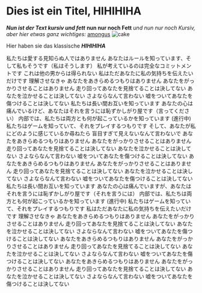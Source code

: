 # Dies ist ein Titel, HIHIHIHA
***Nun ist der Text kursiv und fett***
**nun nur noch Fett**
*und nun nur noch Kursiv, aber hier etwas ganz wichtiges:*
[amongus](https://de.wikipedia.org/wiki/Among_Us)
![cake](https://i.ytimg.com/vi/F-TRzTzRr2c/hqdefault.jpg)

Hier haben sie das klassische ***HIHIHIHA***

私たちは愛する見知らぬ人ではありません
あなたはルールを知っています、そして私もそうです（私はそうします）
私が考えているのは完全なコミットメントです
これは他の男からは得られない
私はただあなたに私の気持ちを伝えたいだけです
理解させなきゃ
あなたをあきらめるつもりはありません
あなたをがっかりさせることはありません
走り回ってあなたを見捨てることは決してない
あなたを泣かせることは決してない
さよならなんて言わない
嘘をついてあなたを傷つけることは決してない
私たちは長い間お互いを知っています
あなたの心は痛んでいるけど、あなたはそれを言うには恥ずかしがり屋です（言ってください）
内部では、私たちは両方とも何が起こっているかを知っています (進行中)
私たちはゲームを知っていて、それをプレイするつもりです
そして、あなたが私にどのように感じているか尋ねたら
盲目すぎて見えないなんて言わないで
あなたをあきらめるつもりはありません
あなたをがっかりさせることはありません
走り回ってあなたを見捨てることは決してない
あなたを泣かせることは決してない
さよならなんて言わない
嘘をついてあなたを傷つけることは決してない
あなたをあきらめるつもりはありません
あなたをがっかりさせることはありません
走り回ってあなたを見捨てることは決してない
あなたを泣かせることは決してない
さよならなんて言わない
嘘をついてあなたを傷つけることは決してない
私たちは長い間お互いを知っています
あなたの心は痛んでいますが、あなたはそれを言うには恥ずかしがり屋です（それを言うには）
内部では、私たちは両方とも何が起こっているかを知っています (進行中)
私たちはゲームを知っていて、それをプレイするつもりです
私はただあなたに私の気持ちを伝えたいだけです
理解させなきゃ
あなたをあきらめるつもりはありません
あなたをがっかりさせることはありません
走り回ってあなたを見捨てることは決してない
あなたを泣かせることは決してない
さよならなんて言わない
嘘をついてあなたを傷つけることは決してない
あなたをあきらめるつもりはありません
あなたをがっかりさせることはありません
走り回ってあなたを見捨てることは決してない
あなたを泣かせることは決してない
さよならなんて言わない
嘘をついてあなたを傷つけることは決してない
あなたをあきらめるつもりはありません
あなたをがっかりさせることはありません
走り回ってあなたを見捨てることは決してない
あなたを泣かせることは決してない
さよならなんて言わない
嘘をついてあなたを傷つけることは決してない
